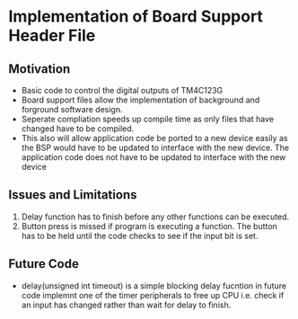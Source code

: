 # Implementation of Board Support Header File

## Motivation
* Basic code to control the digital outputs of TM4C123G
* Board support files allow the implementation of background and forground software design. 
* Seperate compliation speeds up compile time as only files that have changed have to be compiled. 
* This also will allow application code be ported to a new device easily as the BSP would have to be updated to interface with the new device. The application code does not have to be updated to interface with the new device
 
## Issues and Limitations
1. Delay function has to finish before any other functions can be executed.
2. Button press is missed if program is executing a function. The button has to be held until the code checks to see if the input bit is set.

## Future Code

* delay(unsigned int timeout) is a simple blocking delay fucntion in future code implemnt one of the timer peripherals to free up CPU i.e. check if an input has changed rather than wait for delay to finish.
